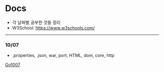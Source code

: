 Docs
===
* 각 날짜별 공부한 것들 정리
* W3School: https://www.w3schools.com/
---

### 10/07
* .properties, .json, war, port, HTML, dom, core, http

[Go1007](https://github.com/MristerWing/PrivateProject/5.MVC/Docs/1007)
